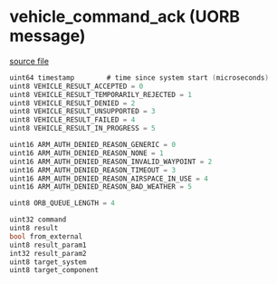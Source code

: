 # vehicle_command_ack (UORB message)



[source file](https://github.com/PX4/PX4-Autopilot/blob/release/1.13/msg/vehicle_command_ack.msg)

```c
uint64 timestamp		# time since system start (microseconds)
uint8 VEHICLE_RESULT_ACCEPTED = 0
uint8 VEHICLE_RESULT_TEMPORARILY_REJECTED = 1
uint8 VEHICLE_RESULT_DENIED = 2
uint8 VEHICLE_RESULT_UNSUPPORTED = 3
uint8 VEHICLE_RESULT_FAILED = 4
uint8 VEHICLE_RESULT_IN_PROGRESS = 5

uint16 ARM_AUTH_DENIED_REASON_GENERIC = 0
uint16 ARM_AUTH_DENIED_REASON_NONE = 1
uint16 ARM_AUTH_DENIED_REASON_INVALID_WAYPOINT = 2
uint16 ARM_AUTH_DENIED_REASON_TIMEOUT = 3
uint16 ARM_AUTH_DENIED_REASON_AIRSPACE_IN_USE = 4
uint16 ARM_AUTH_DENIED_REASON_BAD_WEATHER = 5

uint8 ORB_QUEUE_LENGTH = 4

uint32 command
uint8 result
bool from_external
uint8 result_param1
int32 result_param2
uint8 target_system
uint8 target_component

```
